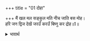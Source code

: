 +++
title = "01 दोहा"

+++
मैं खल मल सङ्कुल मति नीच जाति बस मोह।  
हरि जन द्विज देखें जरउँ करउँ बिष्नु कर द्रोह॥1॥  

<details><summary>भावार्थ</summary>

मैं दुष्ट, नीच जाति और पापमयी मलिन बुद्धि वाला मोहवश श्री हरि के भक्तों और द्विजों को देखते ही जल उठता और विष्णु भगवान्‌ से द्रोह करता था॥1॥  
</details>

